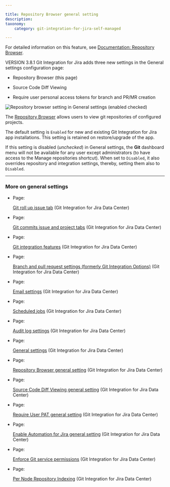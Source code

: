 ```yaml
---

title: Repository Browser general setting
description:
taxonomy:
    category: git-integration-for-jira-self-managed

---
```


For detailed information on this feature, see [Documentation: Repository Browser](/git-integration-for-jira-self-managed/Repository-Browser).

VERSION 3.8.1 Git Integration for Jira adds three new settings in the General settings configuration page:

*   Repository Browser (this page)

*   Source Code Diff Viewing

*   Require user personal access tokens for branch and PR/MR creation


![Repository browser setting in General settings (enabled checked)](https://bigbrassband.atlassian.net/wiki/download/thumbnails/1947140158/gitserver-gencfg-repo-browser.png?version=1&modificationDate=1631802543905&cacheVersion=1&api=v2&width=442&height=89)

The [Repository Browser](/git-integration-for-jira-self-managed/Repository-Browser) allows users to view git repositories of configured projects.

The default setting is `Enabled` for new and existing Git Integration for Jira app installations. This setting is retained on restore/upgrade of the app.

If this setting is disabled (_unchecked_) in General settings, the **Git** dashboard menu will not be available for any user except administrators (to have access to the Manage repositories shortcut). When set to `Disabled`, it also overrides repository and integration settings, thereby, setting them also to `Disabled`.

* * *

### More on general settings

*   Page:

    [Git roll up issue tab](/wiki/spaces/GIJDC/pages/1207828678/Git+roll+up+issue+tab) (Git Integration for Jira Data Center)

*   Page:

    [Git commits issue and project tabs](/wiki/spaces/GIJDC/pages/1207828697/Git+commits+issue+and+project+tabs) (Git Integration for Jira Data Center)

*   Page:

    [Git integration features](/wiki/spaces/GIJDC/pages/1207795905/Git+integration+features) (Git Integration for Jira Data Center)

*   Page:

    [Branch and pull request settings (formerly Git Integration Options)](/wiki/spaces/GIJDC/pages/1207828745) (Git Integration for Jira Data Center)

*   Page:

    [Email settings](/git-integration-for-jira-self-managed/Email-settings) (Git Integration for Jira Data Center)

*   Page:

    [Scheduled jobs](/git-integration-for-jira-self-managed/Scheduled-jobs) (Git Integration for Jira Data Center)

*   Page:

    [Audit log settings](/wiki/spaces/GIJDC/pages/1207828866/Audit+log+settings) (Git Integration for Jira Data Center)

*   Page:

    [General settings](/git-integration-for-jira-self-managed/General-settings) (Git Integration for Jira Data Center)

*   Page:

    [Repository Browser general setting](/wiki/spaces/GIJDC/pages/1947140158/Repository+Browser+general+setting) (Git Integration for Jira Data Center)

*   Page:

    [Source Code Diff Viewing general setting](/wiki/spaces/GIJDC/pages/1947140173/Source+Code+Diff+Viewing+general+setting) (Git Integration for Jira Data Center)

*   Page:

    [Require User PAT general setting](/wiki/spaces/GIJDC/pages/1947107395/Require+User+PAT+general+setting) (Git Integration for Jira Data Center)

*   Page:

    [Enable Automation for Jira general setting](/wiki/spaces/GIJDC/pages/2045149338/Enable+Automation+for+Jira+general+setting) (Git Integration for Jira Data Center)

*   Page:

    [Enforce Git service permissions](/wiki/spaces/GIJDC/pages/2091810842/Enforce+Git+service+permissions) (Git Integration for Jira Data Center)

*   Page:

    [Per Node Repository Indexing](/wiki/spaces/GIJDC/pages/2095775749/Per+Node+Repository+Indexing) (Git Integration for Jira Data Center)